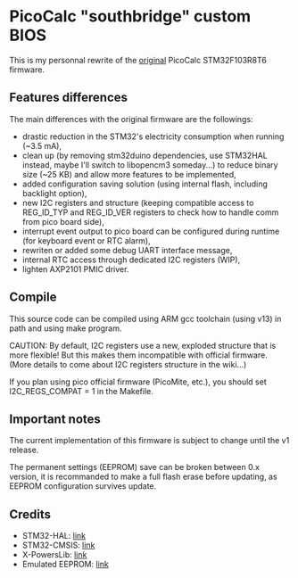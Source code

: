 # PicoCalc "southbridge" custom BIOS

This is my personnal rewrite of the [original](https://github.com/clockworkpi/PicoCalc/tree/master/Code/picocalc_keyboard)
PicoCalc STM32F103R8T6 firmware.

## Features differences
The main differences with the original firmware are the followings:

- drastic reduction in the STM32's electricity consumption when running (~3.5 mA),
- clean up (by removing stm32duino dependencies, use STM32HAL instead, maybe I'll switch to libopencm3 someday...) to reduce binary size (~25 KB) and allow more features to be implemented,
- added configuration saving solution (using internal flash, including backlight option),
- new I2C registers and structure (keeping compatible access to REG_ID_TYP and REG_ID_VER registers to check how to handle comm from pico board side),
- interrupt event output to pico board can be configured during runtime (for keyboard event or RTC alarm),
- rewriten or added some debug UART interface message,
- internal RTC access through dedicated I2C registers (WIP),
- lighten AXP2101 PMIC driver.

## Compile
This source code can be compiled using ARM gcc toolchain (using v13) in path and using make program.

CAUTION: By default, I2C registers use a new, exploded structure that is more flexible! 
But this makes them incompatible with official firmware. (More details to come about I2C registers structure in the wiki...)

If you plan using pico official firmware (PicoMite, etc.), you should set I2C_REGS_COMPAT = 1 in the Makefile.

## Important notes
The current implementation of this firmware is subject to change until the v1 release.

The permanent settings (EEPROM) save can be broken between 0.x version, it is recommanded to make a full flash erase before updating, as 
EEPROM configuration survives update.

## Credits
- STM32-HAL: [link](https://github.com/STMicroelectronics/stm32f1xx-hal-driver)
- STM32-CMSIS: [link](https://github.com/STMicroelectronics/cmsis-device-f1)
- X-PowersLib: [link](https://github.com/lewisxhe/XPowersLib)
- Emulated EEPROM: [link](https://github.com/ScorpionX5/STM32F1XX-EEPROM-Emulation-Library/tree/master/V2.0)
